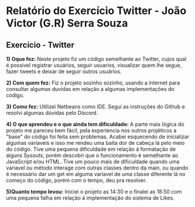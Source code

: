 # Relatório do Exercício Twitter - João Victor (G.R) Serra Souza 

## Exercício - Twitter


**1) Oque fez:**
Neste projeto fiz um código semelhante ao Twitter, cujos qual é possivel registrar usuários, seguir usuarios, visualizar quem lhe segue, fazer tweets e deixar de seguir outros usuários.

**2) Com quem fez:**
Fiz o projeto sozinho sozinho, usando a internet para consultar algumas duvidas em relação a algumas implementações do código.

**3) Como fez:**
Utilizei Netbeans como IDE. Segui as instruções do Github e resolvi algumas dúvidas pelo Discord.

**4) O que aprendeu e o que ainda tem dificuldade:**
A parte mais lógica do projeto me pareceu bem fácil, pela experiencia nos outros projéticos a "base" do código foi feita sem problemas. Acabei esquecendo de inicializar algumas variaveis e isso me rendeu uma baita dor de cabeça lá pelo meio do código. Tive uma pequena dificuldade em relação á formatação de alguns Sysouts, porém descobri que o funcionamento é semelhante ao JavaScript e/ou HTML. Tive um pouco mais de dificuldade quando uma variavel ou método interage com outras classes dentro da main, ou quando é necessário dar um get em alguma variavel de uma classe diferente lá no começo do código, porém com o tempo, deu pra resolver.

**5)Quanto tempo levou:**
Iniciei o projeto as 14:30 e o finalei as 18:50 com uma pequena falha em relação á implementação do sistema de Likes.